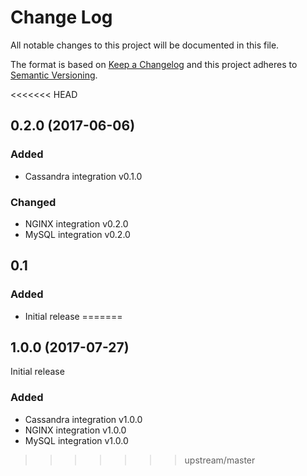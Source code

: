 # Change Log
All notable changes to this project will be documented in this file.

The format is based on [Keep a Changelog](http://keepachangelog.com/)
and this project adheres to [Semantic Versioning](http://semver.org/).

<<<<<<< HEAD
## 0.2.0 (2017-06-06)
### Added
- Cassandra integration v0.1.0

### Changed
- NGINX integration v0.2.0
- MySQL integration v0.2.0

## 0.1
### Added
- Initial release
=======
## 1.0.0 (2017-07-27)

Initial release

### Added
- Cassandra integration v1.0.0
- NGINX integration v1.0.0
- MySQL integration v1.0.0
>>>>>>> upstream/master
